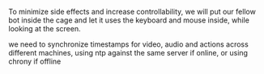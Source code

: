To minimize side effects and increase controllability, we will put our fellow bot inside the cage and let it uses the keyboard and mouse inside, while looking at the screen.

we need to synchronize timestamps for video, audio and actions across different machines, using ntp against the same server if online, or using chrony if offline
